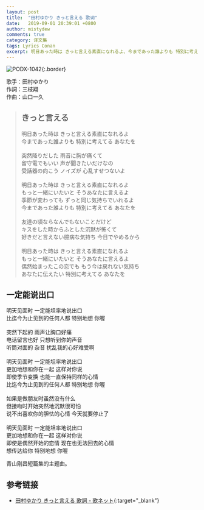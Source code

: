 ```yaml
---
layout: post
title:  "田村ゆかり きっと言える 歌词"
date:   2019-09-01 20:39:01 +0800
author: mistydew
comments: true
category: 译文集
tags: Lyrics Conan
excerpt: 明日あった時は きっと言える素直になれるよ、今まであった誰よりも 特別に考えてる あなたを。
---
```

![PODX-1042](https://www.generasia.com/w/images/a/a8/Tamura_Yukari_-_Kitto_Ieru.jpg){:.border}

歌手：田村ゆかり<br>
作詞：三枝翔<br>
作曲：山口一久

<blockquote class="lyric-original">
  <h2>きっと言える</h2>
  <p>
    明日あった時は きっと言える素直になれるよ<br>
    今まであった誰よりも 特別に考えてる あなたを<br>
    <br>
    突然降りだした 雨音に胸が痛くて<br>
    留守電でもいい 声が聞きたいだけなの<br>
    受話器の向こう ノイズが 心乱すせつないよ<br>
    <br>
    明日あった時は きっと言える素直になれるよ<br>
    もっと一緒にいたいと そうあなたに言えるよ<br>
    季節が変わっても ずっと同じ気持ちでいれるよ<br>
    今まであった誰よりも 特別に考えてる あなたを<br>
    <br>
    友達の頃ならなんでもないことだけど<br>
    キスをした時からふとした沉黙が怖くて<br>
    好きだと言えない臆病な気持ち 今日でやめるから<br>
    <br>
    明日あった時は きっと言える素直になれるよ<br>
    もっと一緒にいたいと そうあなたに言えるよ<br>
    偶然始まったこの恋でも もう今は戻れない気持ち<br>
    あなたに伝えたい 特別に考えてる あなたを
  </p>
</blockquote>

<div class="lyric-translation">
  <h2>一定能说出口</h2>
  <p>
    明天见面时 一定能坦率地说出口<br>
    比迄今为止见到的任何人都 特别地想 你喔<br>
    <br>
    突然下起的 雨声让胸口好痛<br>
    电话留言也好 只想听到你的声音<br>
    听筒对面的 杂音 扰乱我的心好难受啊<br>
    <br>
    明天见面时 一定能坦率地说出口<br>
    更加地想和你在一起 这样对你说<br>
    即使季节变换 也能一直保持同样的心情<br>
    比迄今为止见到的任何人都 特别地想 你喔<br>
    <br>
    如果是做朋友时虽然没有什么<br>
    但接吻时开始突然地沉默很可怕<br>
    说不出喜欢你的胆怯的心情 今天就要停止了<br>
    <br>
    明天见面时 一定能坦率地说出口<br>
    更加地想和你在一起 这样对你说<br>
    即使是偶然开始的恋情 现在也无法回去的心情<br>
    想传达给你 特别地想 你喔
  </p>
</div>

青山刚昌短篇集的主题曲。

## 参考链接

* [田村ゆかり きっと言える 歌詞 - 歌ネット](https://www.uta-net.com/song/60563/){:target="_blank"}
